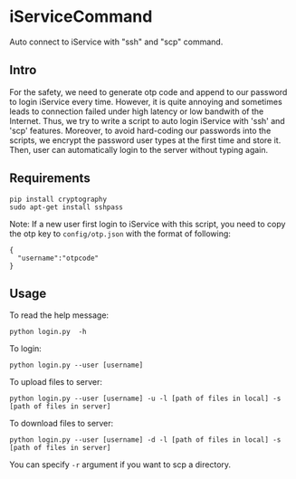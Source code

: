 # iServiceCommand
Auto connect to iService with "ssh" and "scp" command. 


## Intro
For the safety, we need to generate otp code and append to our password to login iService every time. However, it is quite annoying and sometimes leads to connection failed under high latency or low bandwith of the Internet.
Thus, we try to write a script to auto login iService with 'ssh' and 'scp' features. Moreover, to avoid hard-coding our passwords into the scripts, we encrypt the password user types at the first time and store it. Then, user can automatically login to the server without typing again.

## Requirements

```
pip install cryptography
sudo apt-get install sshpass
```
Note: If a new user first login to  iService with this script, you need to copy the otp key to ```config/otp.json``` with the format of following:
```
{
  "username":"otpcode"
}
```

## Usage

To read the help message:
```
python login.py  -h
```

To login:
```
python login.py --user [username]
```

To upload files to server:
```
python login.py --user [username] -u -l [path of files in local] -s [path of files in server]
```

To download files to server:
```
python login.py --user [username] -d -l [path of files in local] -s [path of files in server]
```

You can specify ```-r``` argument if you want to scp a directory.
